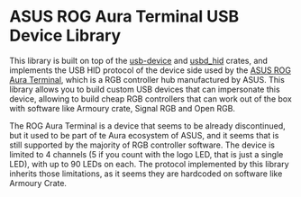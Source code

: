 # ASUS ROG Aura Terminal USB Device Library

This library is built on top of the
[usb-device](https://docs.rs/usb-device/latest/usb_device/) and
[usbd\_hid](https://docs.rs/usbd-hid/latest/usbd_hid/) crates, and
implements the USB HID protocol of the device side used by the [ASUS
ROG Aura
Terminal](https://rog.asus.com/apparel-bags-gear/gear/rog-aura-terminal-model/),
which is a RGB controller hub manufactured by ASUS. This library
allows you to build custom USB devices that can impersonate this
device, allowing to build cheap RGB controllers that can work out of
the box with software like Armoury crate, Signal RGB and Open RGB.

The ROG Aura Terminal is a device that seems to be already
discontinued, but it used to be part of te Aura ecosystem of ASUS, and
it seems that is still supported by the majority of RGB controller
software. The device is limited to 4 channels (5 if you count with the
logo LED, that is just a single LED), with up to 90 LEDs on each. The
protocol implemented by this library inherits those limitations, as it
seems they are hardcoded on software like Armoury Crate.
